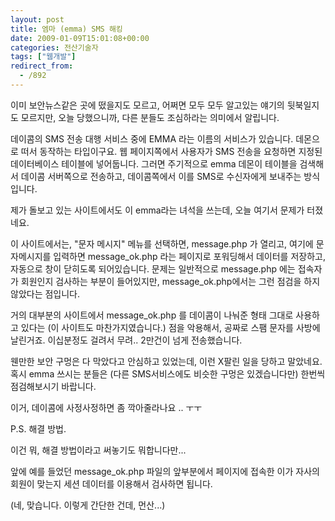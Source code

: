```yaml
---
layout: post
title: 엠마 (emma) SMS 해킹
date: 2009-01-09T15:01:08+00:00
categories: 전산기술자
tags: ["웹개발"]
redirect_from:
  - /892
---
```


<P>이미 보안뉴스같은 곳에 떴을지도 모르고, 어쩌면 모두 모두 알고있는 얘기의 뒷북일지도 모르지만, 오늘 당했으니까, 다른 분들도 조심하라는 의미에서 알립니다.

데이콤의 SMS 전송 대행 서비스 중에 EMMA 라는 이름의 서비스가 있습니다. 데몬으로 떠서 동작하는 타입이구요. 웹 페이지쪽에서 사용자가 SMS 전송을 요청하면 지정된 데이터베이스 테이블에 넣어둡니다. 그러면 주기적으로 emma 데몬이 테이블을 검색해서 데이콤 서버쪽으로 전송하고, 데이콤쪽에서 이를 SMS로 수신자에게 보내주는 방식입니다.

제가 돌보고 있는 사이트에서도 이 emma라는 녀석을 쓰는데, 오늘 여기서 문제가 터졌네요.

이 사이트에서는, "문자 메시지" 메뉴를 선택하면, message.php 가 열리고, 여기에 문자메시지를 입력하면 message_ok.php 라는 페이지로 포워딩해서 데이터를 저장하고, 자동으로 창이 닫히도록 되어있습니다. 문제는 일반적으로 message.php 에는 접속자가 회원인지 검사하는 부분이 들어있지만, message_ok.php에서는 그런 점검을 하지 않았다는 점입니다.</P>

<P>거의 대부분의 사이트에서 message_ok.php 를 데이콤이 나눠준 형태 그대로 사용하고 있다는 (이 사이트도 마찬가지였습니다.) 점을 악용해서, 공짜로 스팸 문자를 사방에 날린거죠. 이십분정도 걸려서 무려.. 2만건이 넘게 전송했습니다.

웬만한 보안 구멍은 다 막았다고 안심하고 있었는데, 이런 X팔린 일을 당하고 말았네요. 혹시 emma 쓰시는 분들은 (다른 SMS서비스에도 비슷한 구멍은 있겠습니다만) 한번씩 점검해보시기 바랍니다.

이거, 데이콤에 사정사정하면 좀 깍아줄라나요 .. ㅜㅜ

P.S. 해결 방법.

이건 뭐, 해결 방법이라고 써놓기도 뭐합니다만...

앞에 예를 들었던 message_ok.php 파일의 앞부분에서 페이지에 접속한 이가 자사의 회원이 맞는지 세션 데이터를 이용해서 검사하면 됩니다.

(네, 맞습니다. 이렇게 간단한 건데, 먼산...)</P>

